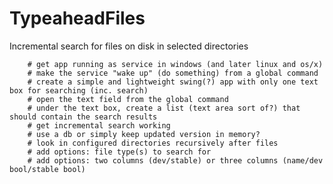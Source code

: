 # TypeaheadFiles
Incremental search for files on disk in selected directories


        # get app running as service in windows (and later linux and os/x)
        # make the service "wake up" (do something) from a global command
        # create a simple and lightweight swing(?) app with only one text box for searching (inc. search)
        # open the text field from the global command
        # under the text box, create a list (text area sort of?) that should contain the search results
        # get incremental search working
        # use a db or simply keep updated version in memory?
        # look in configured directories recursively after files
        # add options: file type(s) to search for
        # add options: two columns (dev/stable) or three columns (name/dev bool/stable bool)